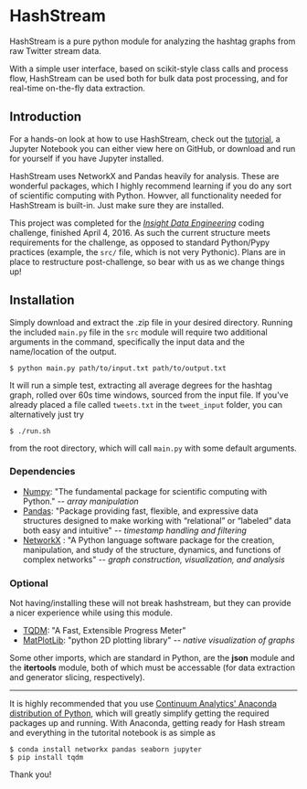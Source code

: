 # HashStream
HashStream is a pure python module for analyzing the hashtag graphs from raw Twitter stream data. 

With a simple user interface, based on scikit-style class calls and process flow, HashStream can be used both for bulk data post processing, and for real-time on-the-fly data extraction. 

## Introduction
For a hands-on look at how to use HashStream, check out the [tutorial](/hashstream_tutorial.ipynb), a Jupyter Notebook you can either view here on GitHub, or download and run for yourself if you have Jupyter installed. 

HashStream uses NetworkX and Pandas heavily for analysis. These are wonderful packages, which I highly recommend learning if you do any sort of scientific computing with Python. Howver, all functionality needed for HashStream is built-in. Just make sure they are installed. 

This project was completed for the [*Insight Data Engineering*](http://insightdataengineering.com/) coding challenge, finished April 4, 2016. As such the current structure meets requirements for the challenge, as opposed to standard Python/Pypy practices (example, the `src/` file, which is not very Pythonic). Plans are in place to restructure post-challenge, so bear with us as we change things up!

## Installation 
Simply download and extract the .zip file in your desired directory. Running the included `main.py` file in the `src` module will require two additional arguments in the command, specifically the input data and the name/location of the output.
  
    $ python main.py path/to/input.txt path/to/output.txt
  
It will run a simple test, extracting all average degrees for the hashtag graph, rolled over 60s time windows, sourced from the input file. If you've already placed a file called `tweets.txt` in the `tweet_input` folder, you can alternatively just try 

    $ ./run.sh

from the root directory, which will call `main.py` with some default arguments. 

### Dependencies
- [Numpy](http://www.numpy.org/): "The fundamental package for scientific computing with Python." -- *array manipulation*
- [Pandas](http://pandas.pydata.org/pandas-docs/version/0.18.0/): "Package providing fast, flexible, and expressive data structures designed to make working with “relational” or “labeled” data both easy and intuitive" -- *timestamp handling and filtering*
- [NetworkX](https://networkx.github.io/index.html) : "A Python language software package for the creation, manipulation, and study of the structure, dynamics, and functions of complex networks" -- *graph construction, visualization, and analysis*

### Optional
Not having/installing these will not break hashstream, but they can provide a nicer experience while using this module. 
- [TQDM](https://pypi.python.org/pypi/tqdm): "A Fast, Extensible Progress Meter"
- [MatPlotLib](http://matplotlib.org/): "python 2D plotting library" -- *native visualization of graphs*

Some other imports, which are standard in Python, are the **json** module and the **itertools** module, both of which must be accessable (for data extraction and generator slicing, respectively). 
***
It is highly recommended that you use [Continuum Analytics' Anaconda distribution of Python](https://www.continuum.io/downloads), which will greatly simplify getting the required packages up and running. With Anaconda, getting ready for Hash stream and everything in the tutorital notebook is as simple as 

    $ conda install networkx pandas seaborn jupyter
    $ pip install tqdm
  
Thank you!
